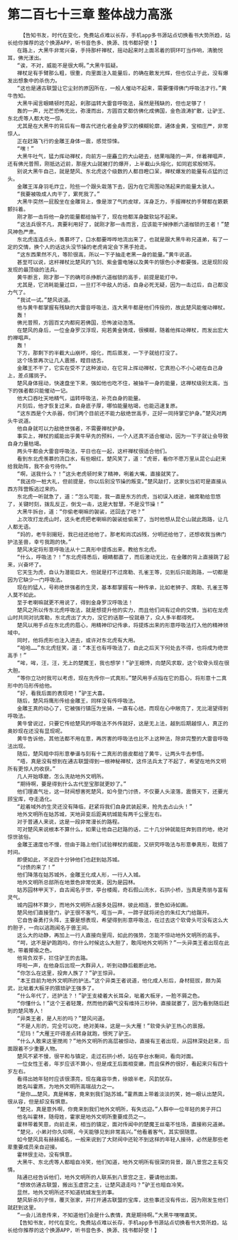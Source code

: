 # 第二百七十三章 整体战力高涨
        【告知书友，时代在变化，免费站点难以长存，手机app多书源站点切换看书大势所趋，站长给你推荐的这个换源APP，听书音色多、换源、找书都好使！】
       在路上，大黑牛非常兴奋，手持那杆禅杖，摇动起来时上面吊着的铜环叮当作响，清脆悦耳，佛光漾出。
       “诶，不对，威能不是很大啊。”大黑牛狐疑。
       禅杖足有手臂那么粗，很重，向里面注入能量后，的确在散发光辉，但也仅止于此，没有爆发出想象中的杀伤力。
       “这也是通古联盟让它尘封的原因所在，一般人催动不起来，需要懂得佛门呼吸法才行。”黄牛告知。
       大黑牛闻言眼睛顿时亮起，刹那运转大雷音呼吸法，虽然是残缺的，但也足够了！
       轰的一声，光芒恐怖无比，弥漫而出，方圆百丈都仿佛化成佛国，金色浪涛扩散，让驴王、东北虎等人都大吃一惊。
       尤其是在大黑牛的背后有一尊古代进化者金身罗汉的模糊轮廓，通体金黄，宝相庄严，非常惊人。
       正在赶路飞行的金雕王身体一震，感觉惊悚。
       “嘿！”
       大黑牛吐气，猛力挥动禅杖，向前方一座矗立的大山砸去，结果嗡隆的一声，伴着禅唱声，还有佛光普照，刚抵达近前，那座大山就被打的爆开，上半截山头熔化，如同岩浆般倾泻。
       别说大黑牛自己，就是楚风、东北虎这个级数的人都目瞪口呆，禅杖爆发的能量有点猛的过头。
       金雕王浑身羽毛炸立，险些一个跟头栽落下去，因为在它周围动荡起来的能量太骇人。
       “我要被吸成人肉干了，累死我了。”
       大黑牛突然一屁股坐在金雕背上，像是泄了气的皮球，浑身乏力，手握禅杖的手臂都在簌簌颤抖着。
       刚才那一击将他一身的能量都给抽干了，现在他都浑身酸软站不起来。
       “这法兵很不凡，真要利用好了，就刚才那一击而言，应该能干掉挣断六道枷锁的王者！”楚风神色严肃。
       东北虎连连点头，羡慕坏了，口水都要哗哗地流出来了，也就是跟大黑牛称兄道弟，有了一定的交情，换个人的话这头没节操的老虎肯定会下黑手抢走。
       “这东西果然不凡，等阶很高，所以一下子抽走老黑一身的能量。”黄牛说道。
       甚至可以说，这杆禅杖比楚风的飞剑、紫金雷电锤以及黄牛的银色小矛都要强，这是现阶段发现的最顶级的法兵。
       黄牛断言，刚才那一下的确可杀挣断六道枷锁的高手，前提是能打中。
       尤其是，它消耗能量过巨，一旦打不中敌人的话，自身必死无疑，因为一击过后，自己都没力气了。
       “我试一试。”楚风说道。
       他与黄牛都掌握有残缺的大雷音呼吸法，连大黑牛都是他们传授的，故此楚风能催动禅杖。
       轰！
       佛光普照，方圆百丈内都宛若佛国，恐怖波动浩荡。
       在楚风的身后，一位金身罗汉浮现，宛若黄金铸成，很模糊，随着他挥动禅杖，而发出宏大的禅唱声。
       轰！
       下方，那剩下的半截大山崩坏，熔化，而后蒸发，一下子就给打没了。
       这个场景再次让几人震撼，瞠目结舌。
       金雕王不干了，它实在受不了这种波动，在它背上挥动禅杖，它真担心不小心砸在自己身上，差点撂挑子。
       楚风身体摇动，快速盘坐下来，强如他也吃不住，被抽干一身的能量，这禅杖级别太高，当下的强者都只能催动一记。
       他大口吞吐天地精气，运转呼吸法，补充自身的能量。
       片刻后，他才恢复过来，自身底子厚，哪怕能量枯竭，也能迅速复原。
       “这东西是个大杀器，你们两个目前还不能力敌绝世高手，正好一同持掌它护身。”楚风对两头牛说道。
       他自身就可以力敌绝世强者，不需要禅杖护身。
       事实上，禅杖的威能出乎黄牛早先的预料，一个人还真不适合催动，因为一下子就让会导致自身力量枯竭。
       两头牛都会大雷音呼吸法，平日也在一起，这杆禅杖很适合他们。
       看到东北虎羡慕的流口水，有些眼红，楚风笑了，道：“虎哥，看你不愿万里从昆仑山赶来给我助阵，我不会亏待你。”
       “啊，送我什么？！”这头老虎顿时来了精神，咧着大嘴，直接就笑了。
       “我送你一桩大礼，但前提是，你以后别没节操的叛变。”楚风敲打，这家伙当初可是直接从西方阵营叛逃过来的。
       东北虎一听就急了，道：“怎么可能，我一直是东方的虎，当初误入歧途，被席勒给忽悠了，关键时刻，拨乱反正，倒戈一击，这是大智慧，不是没节操！”
       大黑牛拆台，道：“你偷老喇嘛的袈裟，还回去了吧？”
       上次攻打龙虎山时，这头老虎把老喇嘛的袈裟给偷来了，当时他想从昆仑山就此跑路，让几人都无语。
       “妈的，老牛别揭短，我已经还给他了。那老和尚忒凶残，分明还给他了，还想收我当佛门护法圣兽，幸亏我跑的快。”
       楚风决定将形意呼吸法从十二真形中提炼出来，教给东北虎。
       “什么，呼吸法？！”东北虎得悉后，眼睛都直了，而后激动无比，在金雕的背上直接跳了起来，兴奋坏了。
       它天生为虎，自认为潜能巨大，但就是打不过席勒、孔雀王等，见到后只能跑路，一切都是因为它缺少一门呼吸法。
       现在的猛人，号称绝世强者的生灵，基本都掌握有一种传承，比如老狮子、席勒、孔雀王等人莫不如此。
       至于老喇嘛就更不用说了，得到金身罗汉呼吸法！
       楚风之所以传东北虎呼吸法，就是想提升他的实力，而且他们间有过命的交情，当初在龙虎山时共同对抗席勒，东北虎出了大力，没它的话那一役就悬了，众人多半都得死。
       楚风以用手点在东北虎的眉心，用精神印记传承，将提炼出来的形意呼吸法打入他的精神领域中。
       同时，他将虎形也注入进去，或许对东北虎有大用。
       “哈哈……”东北虎狂笑，道：“本王也有呼吸法了，自此之后天下何处去不得，也将成为绝世高手！”
       “哞，哞，汪，汪，无上的楚魔王，我也想学！”驴王眼馋，向楚风求取，这个软骨头现在很大胆。
       “等你立功时我可以考虑，现在先传你一式真形。”楚风用手点指在它的眉心，将形意十二真形中的马形传给他。
       “好，看我后面的表现吧！”驴王大喜。
       随后，楚风将鹰形传给金雕王，同样没有传呼吸法。
       金雕王真的动心了，它被强行镇压为坐骑，一直有心结，而现在心中敞亮了，无比渴望得到呼吸法。
       黄牛曾说过，只要它传给楚风的呼吸法不外传就好，这是无上法，越到后期越惊人，真正的奥妙现在还没有显现呢。
       黄牛告诉他，其他法都不用在意，再厉害的呼吸法也比不上这种法，除非完整的大雷音呼吸法出现。
       随后，楚风暗中将形意拳谱与刻有十二真形的兽皮都给了黄牛，让两头牛去参悟。
       “唔，真是没有想到在通古联盟得到一根神秘禅杖，这件法兵太了不起了，希望在地外文明所有更惊人的收获。”
       几人开始琢磨，怎么洗劫地外文明所。
       “期待啊，要是得到什么古代至宝那就更妙了。”
       他们理直气壮，这一财阀想害死楚风，如今登门讨债，不仅要人头滚落，震慑天下，还要光顾宝库，夺走造化。
       “趁着域外的生灵还没有降临，赶紧将我们自身武装起来，抢先去占山头！”
       地外文明所在姑苏城，天地异变后距离杭城能有两千公里左右。
       对于普通人来说，这是一段非常漫长的路程。
       可对楚风来说根本不算什么，如果让他自己赶路的话，二十几分钟就能狂奔到目的地，绝对惊世骇俗。
       金雕王速度也不慢，但由于路上他们试验禅杖的威能，又研究呼吸法与形意拳真形，耽搁了时间。
       即便如此，不足四十分钟他们也赶到姑苏城。
       “讨债的来了！”
       他们降落在姑苏城外，金雕王化成人形，一行人入城。
       地外文明所总部所在地景色非常优美，因为是园林。
       姑苏园林甲天下，自古闻名于世，亭台楼阁，奇石假山流水，石拱小桥，当真是秀丽与富有灵气。
       城内园林不算少，而地外文明所占据多处园林，彼此相连，景色如诗如画。
       楚风他们直接登门，驴王很不客气，哐当一声，一蹄子就将闭合的朱红大门给踹开。
       它自告奋勇打头阵，主要是想表现，希望得到形意呼吸法，在过去这个软骨头可没有这么大的胆子，一向以逃跑闻名于兽王间。
       这么大的动静，再加上一行人直接向里闯，如此的强势，怎能不惊动地外文明所的高手。
       “呵，这不是驴跑跑吗，你什么时候这么大胆了，敢闯地外文明所？”一头异类王者出现在此地，带着揶揄之色。
       他背负双手，拦住驴王的去路。
       呼啦一声，在他身后出现一大群异人，听到动静后截断此地。
       “你怎么在这里，投奔人族了？”驴王惊异。
       “本王目前为地外文明所的护法。”这个异类王者说道，他化成人形后，身材挺拔，颇为英武，比呲着大板牙的猥琐驴王强多了。
       “什么年代了，还护法？！”驴王支棱着大长耳朵，呲着大板牙，一脸不屑之色。
       “你懂什么！”这个王者轻蔑，然而他的霸气没有维持三秒钟，直接就萎了，因为看到随后赶到的楚风等人！
       “异类王者，是人形的吗？”楚风问道。
       “不是人形的，完全可以吃，绝对美味，这是一头大雁！”软骨头驴王热心的禀报。
       “尼玛！”大雁王吓得差点转身就跑，恨死了驴王。
       “什么人敢来这里搅闹？”地外文明所的高层被惊动，直接有王者出现，从园林深处赶来，后面跟着不少重要人物。
       楚风不紧不慢，很平和与镇定，走过石拱小桥，站在亭台水榭间，看向对面。
       一位女性王者，年岁应该不算小，但是成王后面相变嫩，而且保养的很好，看起来只有四十岁左右。
       看得出她年轻时应该很漂亮，现在雍容华贵，徐娘半老，风韵犹存。
       她名叫霍燕，为地外文明所高端战力之一。
       “是你……楚风，真是稀客，竟来到我们姑苏城。”霍燕面上带着淡淡的笑，她一眼认出楚风，很从容，但是却没有惧意。
       “楚兄，真是意外啊，你竟来到我们地外文明所，有失远迎。”人群中一位年轻的男子开口
       他名叫霍林，随母姓，霍家是地外文明所重要成员之一。
       霍林带着笑意，向前走来，相当的镇定，面对传闻中的楚魔王丝毫不怯场，直接称兄道弟。
       “楚兄，小弟对你久仰啊，今天能够见到非常高兴。”他看着客气，其实很随意。
       如今楚风具有赫赫威名，一般来说到了大财阀中还轮不到这样的年轻人接待，必然是那些老辈重要成员亲自迎接。
       霍林很主动，没有惧意。
       大黑牛、东北虎等人都暗自冷笑，他们知道，地外文明所有很深的背景，跟八景宫之主有交情。
       陆通已经告诉他们，地外文明所的人联系到八景宫之主，要请他出面。
       “想效仿通古联盟，搬出玉虚宫之主，让楚风退走吗？”驴王也暗自冷笑。
       显然，地外文明所还不知道杭城发生的事。
       楚风斩杀刘子恒，覆灭张家，并打开通古联盟的宝库，这些事还没有传出，因为刚发生他们就赶到这里。
       “一会儿消息传来，不知道他们会是什么表情，真是期待啊。”大黑牛嘿嘿直笑。
       【告知书友，时代在变化，免费站点难以长存，手机app多书源站点切换看书大势所趋，站长给你推荐的这个换源APP，听书音色多、换源、找书都好使！】